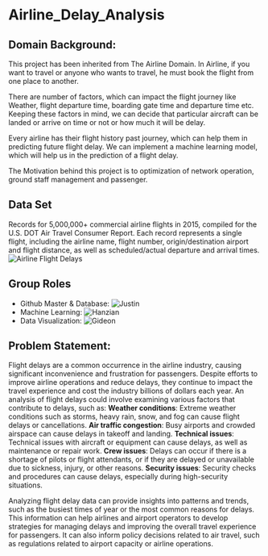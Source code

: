 # Airline_Delay_Analysis

## Domain Background: 
This project has been inherited from The Airline Domain. In Airline, if you want to travel or anyone who wants to travel, he must book the flight from one place to another. 

There are number of factors, which can impact the flight journey like Weather, flight departure time, boarding gate time and departure time etc. Keeping these factors in mind, we can decide that particular aircraft can be landed or arrive on time or not or how much it will be delay.  

Every airline has their flight history past journey, which can help them in predicting future flight delay. We can implement a machine learning model, which will help us in the prediction of a flight delay. 

The Motivation behind this project is to optimization of network operation, ground staff management and passenger. 

## Data Set
Records for 5,000,000+ commercial airline flights in 2015, compiled for the U.S. DOT Air Travel Consumer Report. Each record represents a single flight, including the airline name, flight number, origin/destination airport and flight distance, as well as scheduled/actual departure and arrival times.
![Airline Flight Delays](https://www.mavenanalytics.io/data-playground?search=ai)

## Group Roles
- Github Master & Database: ![Justin](https://github.com/jhohing/Airline_Delay_Analysis/tree/justin_project)
- Machine Learning: ![Hanzian](https://github.com/jhohing/Airline_Delay_Analysis/tree/hanzian_project)
- Data Visualization: ![Gideon](https://github.com/jhohing/Airline_Delay_Analysis/tree/gideon_project)

## Problem Statement: 
Flight delays are a common occurrence in the airline industry, causing significant inconvenience and frustration for passengers. Despite efforts to improve airline operations and reduce delays, they continue to impact the travel experience and cost the industry billions of dollars each year. An analysis of flight delays could involve examining various factors that contribute to delays, such as:
**Weather conditions**: Extreme weather conditions such as storms, heavy rain, snow, and fog can cause flight delays or cancellations.
**Air traffic congestion**: Busy airports and crowded airspace can cause delays in takeoff and landing.
**Technical issues**: Technical issues with aircraft or equipment can cause delays, as well as maintenance or repair work.
**Crew issues**: Delays can occur if there is a shortage of pilots or flight attendants, or if they are delayed or unavailable due to sickness, injury, or other reasons.
**Security issues**: Security checks and procedures can cause delays, especially during high-security situations.

Analyzing flight delay data can provide insights into patterns and trends, such as the busiest times of year or the most common reasons for delays. This information can help airlines and airport operators to develop strategies for managing delays and improving the overall travel experience for passengers. It can also inform policy decisions related to air travel, such as regulations related to airport capacity or airline operations. 
